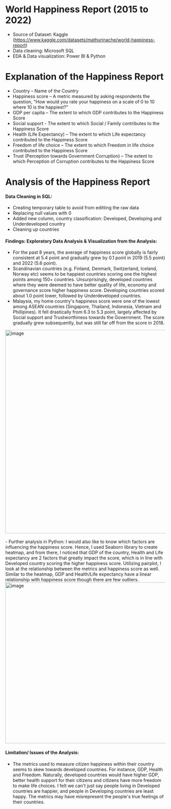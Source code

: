 # World Happiness Report (2015 to 2022)
- Source of Dataset: Kaggle (https://www.kaggle.com/datasets/mathurinache/world-happiness-report)
- Data cleaning: Microsoft SQL
- EDA & Data visualization: Power BI & Python

# Explanation of the Happiness Report
- Country – Name of the Country
- Happiness score – A metric measured by asking respondents the question, "How would you rate your happiness on a scale of 0 to 10 where 10 is the happiest?"
- GDP per capita – The extent to which GDP contributes to the Happiness Score
- Social support - The extent to which Social / Family contributes to the Happiness Score
- Health (Life Expectancy) – The extent to which Life expectancy contributed to the Happiness Score
- Freedom of life choice – The extent to which Freedom in life choice contributed to the Happiness Score
- Trust (Perception towards Government Corruption) – The extent to which Perception of Corruption contributes to the Happiness Score

# Analysis of the Happiness Report
#### Data Cleaning in SQL:
- Creating temporary table to avoid from editting the raw data
- Replacing null values with 0
- Added new column, country classification: Developed, Developing and Underdeveloped country
- Cleaning up countries

#### Findings: Exploratory Data Analysis & Visualization from the Analysis:
- For the past 8 years, the average of happiness score globally is fairly consistent at 5.4 point and gradually grew by 0.1 point in 2019 (5.5 point) and 2022 (5.6 point).
- Scandinavian countries (e.g. Finland, Denmark, Switzerland, Iceland, Norway etc) seems to be happiest countries scoring one the highest points among 150+ countries. 
Unsurprisingly, developed countries where they were deemed to have better quality of life, economy and governance score higher happiness score. Developing countries scored 
about 1.0 point lower, followed by Underdeveloped countries. 
- Malaysia, my home country's happiness score were one of the lowest among ASEAN countries (Singapore, Thailand, Indonesia, Vietnam and Phillipines). It fell drastically from 
6.3 to 5.3 point, largely affected by Social support and Trustworthiness towards the Government. The score gradually grew subsequently, but was still far off from the score in 2018.
<img width="638" alt="image" src="https://github.com/shirlync/world-happiness-report-2015to2022/assets/113419639/063eb904-092a-41cc-9951-5bd57067f974">
<br/>


<br/>
- Further analysis in Python: I would also like to know which factors are influencing the happiness score. Hence, I used Seaborn library to create heatmap, and from there, 
I noticed that GDP of the country, Health and Life expectancy are 2 factors that greatly impact the score, which is in line with Developed country scoring the higher happiness score.
Utilizing pairplot, I look at the relationship between the metrics and happiness score as well. Similar to the heatmap, GDP and Health/Life expectancy have a linear relationship with happiness score though there are few outliers.
<img width="505" alt="image" src="https://github.com/shirlync/world-happiness-report-2015to2022/assets/113419639/39c0a29e-df19-4cab-9590-fbe14e8152f2">




#### Limitation/ Issues of the Analysis:
- The metrics used to measure citizen happiness within their country seems to skew towards developed countries. For instance, GDP, Health and Freedom. Naturally, developed 
countries would have higher GDP, better health support for their citizens and citizens have more freedom to make life choices. I felt we can't just say people living in Developed
countries are happier, and people in Developing countries are least happy. The metrics may have misrepresent the people's true feelings of their countries.


